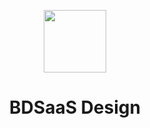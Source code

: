 <p align="center">
  <a href="https://bdsaas.com">
    <img width="100" src="https://avatars.githubusercontent.com/u/94154150?s=200&v=4">
  </a>
</p>

<h1 align="center">BDSaaS Design</h1>
<br><br>
<!-- ![](https://gw.alipayobjects.com/mdn/rms_08e378/afts/img/A*zx7LTI_ECSAAAAAAAAAAAABkARQnAQ) -->

